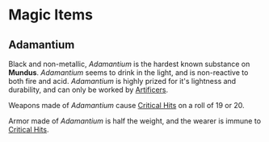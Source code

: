 # Magic Items

## Adamantium

Black and non-metallic, *Adamantium* is the hardest known substance on **Mundus**. *Adamantium* seems to drink in the light, and is non-reactive to both fire and acid.
*Adamantium* is highly prized for it's lightness and durability, and can only be worked by [Artificers](artificer.md).

Weapons made of *Adamantium* cause [Critical Hits] on a roll of 19 or 20.

Armor made of *Adamantium* is half the weight, and the wearer is immune to [Critical Hits].

[Critical Hits]: https://www.dndbeyond.com/sources/basic-rules/combat#CriticalHits
